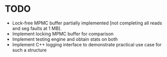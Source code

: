 # TODO
- Lock-free MPMC buffer partially implemented [not completing all reads and seg faults at 1 MB].
- Implement locking MPMC buffer for comparison
- Implement testing engine and obtain stats on both
- Implement C++ logging interface to demonstrate practical use case for such a structure

